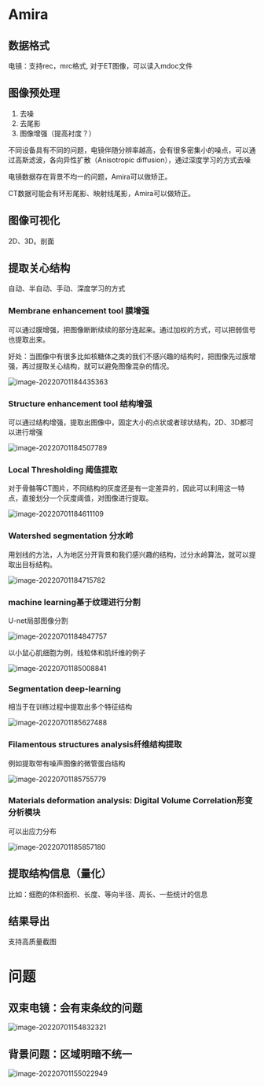 # Amira

## 数据格式

电镜：支持rec，mrc格式, 对于ET图像，可以读入mdoc文件

## 图像预处理

1. 去噪
2.   去尾影
3. 图像增强（提高衬度？）

不同设备具有不同的问题，电镜伴随分辨率越高，会有很多密集小的噪点，可以通过高斯滤波，各向异性扩散（Anisotropic diffusion），通过深度学习的方式去噪

电镜数据存在背景不均一的问题，Amira可以做矫正。

CT数据可能会有环形尾影、映射线尾影，Amira可以做矫正。

## 图像可视化

2D、3D。剖面

## 提取关心结构

自动、半自动、手动、深度学习的方式

### Membrane enhancement tool 膜增强

可以通过膜增强，把图像断断续续的部分连起来。通过加权的方式，可以把弱信号也提取出来。

好处：当图像中有很多比如核糖体之类的我们不感兴趣的结构时，把图像先过膜增强，再过提取关心结构，就可以避免图像混杂的情况。

![image-20220701184435363](image-20220701184435363.png)

### Structure enhancement tool 结构增强

​	可以通过结构增强，提取出图像中，固定大小的点状或者球状结构，2D、3D都可以进行增强

![image-20220701184507789](image-20220701184507789.png)

### Local Thresholding 阈值提取

对于骨骼等CT图片，不同结构的灰度还是有一定差异的，因此可以利用这一特点，直接划分一个灰度阈值，对图像进行提取。

![image-20220701184611109](image-20220701184611109.png)

### Watershed segmentation 分水岭

用划线的方法，人为地区分开背景和我们感兴趣的结构，过分水岭算法，就可以提取出目标结构。

![image-20220701184715782](image-20220701184715782.png)

### machine learning基于纹理进行分割

U-net局部图像分割

![image-20220701184847757](image-20220701184847757.png)

以小鼠心肌细胞为例，线粒体和肌纤维的例子

![image-20220701185008841](image-20220701185008841.png)

### Segmentation deep-learning

相当于在训练过程中提取出多个特征结构

![image-20220701185627488](image-20220701185627488.png)

### Filamentous structures analysis纤维结构提取

例如提取带有噪声图像的微管蛋白结构

![image-20220701185755779](image-20220701185755779.png)

### Materials deformation analysis: Digital Volume Correlation形变分析模块

可以出应力分布

![image-20220701185857180](image-20220701185857180.png)

## 提取结构信息（量化）

比如：细胞的体积面积、长度、等向半径、周长、一些统计的信息

## 结果导出

支持高质量截图



# 问题

## 双束电镜：会有束条纹的问题

![image-20220701154832321](image-20220701154832321.png)

## 背景问题：区域明暗不统一

![image-20220701155022949](image-20220701155022949.png)

